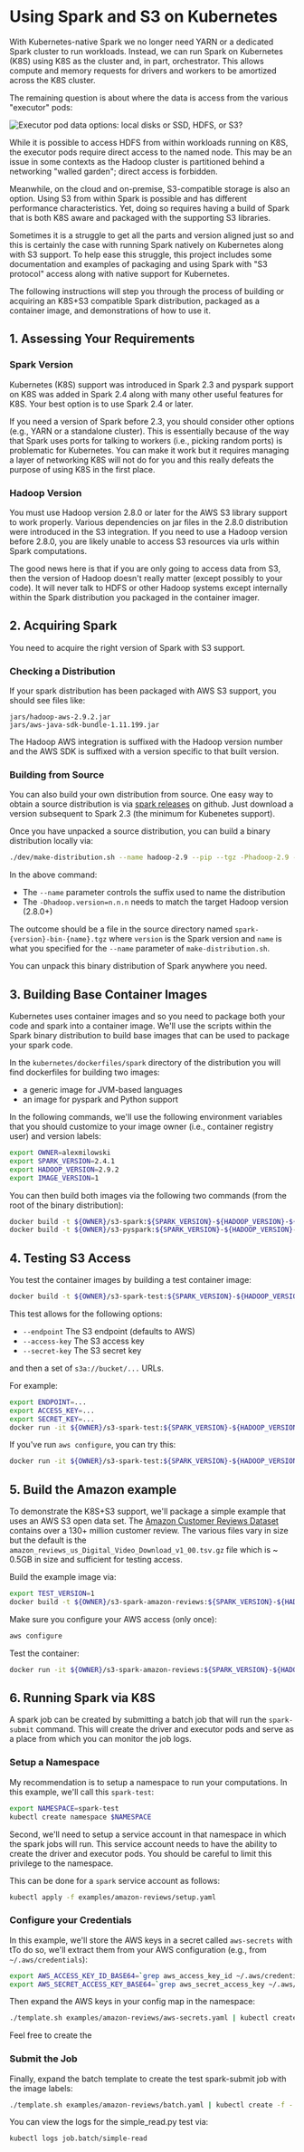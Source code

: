 # Using Spark and S3 on Kubernetes

With Kubernetes-native Spark we no longer need YARN or a dedicated Spark
cluster to run workloads. Instead, we can run Spark on Kubernetes (K8S) using
K8S as the cluster and, in part, orchestrator. This allows compute and
memory requests for drivers and workers to be amortized across the K8S cluster.

The remaining question is about where the data is access from the various
"executor" pods:

![Executor pod data options: local disks or SSD, HDFS, or S3?](k8s-data.png)

While it is possible to access HDFS from within workloads running on K8S, the
executor pods require direct access to the named node. This may be an issue
in some contexts as the Hadoop cluster is partitioned behind a networking
"walled garden"; direct access is forbidden.

Meanwhile, on the cloud and on-premise, S3-compatible storage is also an option.
Using S3 from within Spark is possible and has different performance characteristics.
Yet, doing so requires having a build of Spark that is both K8S aware and packaged
with the supporting S3 libraries.

Sometimes it is a struggle to get all the parts and version aligned just so and
this is certainly the case with running Spark natively on Kubernetes along with
S3 support. To help ease this struggle, this project includes some documentation
and examples of packaging and using Spark with "S3 protocol" access along
with native support for Kubernetes.

The following instructions will step you through the process of building or
acquiring an K8S+S3 compatible Spark distribution, packaged as a container
image, and demonstrations of how to use it.

## 1. Assessing Your Requirements

### Spark Version

Kubernetes (K8S) support was introduced in Spark 2.3 and pyspark support on K8S
was added in Spark 2.4 along with many other useful features for K8S. Your
best option is to use Spark 2.4 or later.

If you need a version of Spark before 2.3, you should consider other options
(e.g., YARN or a standalone cluster). This is essentially because of the way
that Spark uses ports for talking to workers (i.e., picking random ports) is
problematic for Kubernetes. You can make it work but it requires managing
a layer of networking K8S will not do for you and this really defeats the
purpose of using K8S in the first place.

### Hadoop Version

You must use Hadoop version 2.8.0 or later for the AWS S3 library support to
work properly. Various dependencies on jar files in the 2.8.0 distribution
were introduced in the S3 integration. If you need to use a Hadoop version
before 2.8.0, you are likely unable to access S3 resources via urls within
Spark computations.

The good news here is that if you are only going to access data from S3, then
the version of Hadoop doesn't really matter (except possibly to your code). It
will never talk to HDFS or other Hadoop systems except internally within
the Spark distribution you packaged in the container imager.


## 2. Acquiring Spark

You need to acquire the right version of Spark with S3 support.

### Checking a Distribution

If your spark distribution has been packaged with AWS S3 support, you should
see files like:

```
jars/hadoop-aws-2.9.2.jar
jars/aws-java-sdk-bundle-1.11.199.jar
```

The Hadoop AWS integration is suffixed with the Hadoop version number and
the AWS SDK is suffixed with a version specific to that built version.

### Building from Source

You can also build your own distribution from source. One easy way to obtain
a source distribution is via [spark releases](https://github.com/apache/spark/releases)
on github. Just download a version subsequent to Spark 2.3 (the minimum for Kubenetes
support).

Once you have unpacked a source distribution, you can build a binary distribution
locally via:

```bash
./dev/make-distribution.sh --name hadoop-2.9 --pip --tgz -Phadoop-2.9 -Pyarn -Pkubernetes -Phadoop-cloud -Dhadoop.version=2.9.2
```

In the above command:

 * The `--name` parameter controls the suffix used to name the distribution
 * The `-Dhadoop.version=n.n.n` needs to match the target Hadoop version (2.8.0+)

The outcome should be a file in the source directory named `spark-{version}-bin-{name}.tgz`
where `version` is the Spark version and `name` is what you specified for the
`--name` parameter of `make-distribution.sh`.

You can unpack this binary distribution of Spark anywhere you need.

## 3. Building Base Container Images

Kubernetes uses container images and so you need to package both your code and
spark into a container image. We'll use the scripts within the Spark
binary distribution to build base images that can be used to package your
spark code.

In the `kubernetes/dockerfiles/spark` directory of the distribution you will
find dockerfiles for building two images:

 * a generic image for JVM-based languages
 * an image for pyspark and Python support

In the following commands, we'll use the following environment variables that
you should customize to your image owner (i.e., container registry user) and
version labels:

```bash
export OWNER=alexmilowski
export SPARK_VERSION=2.4.1
export HADOOP_VERSION=2.9.2
export IMAGE_VERSION=1
```

You can then build both images via the following two commands (from the root
of the binary distribution):

```bash
docker build -t ${OWNER}/s3-spark:${SPARK_VERSION}-${HADOOP_VERSION}-${IMAGE_VERSION} --no-cache -f kubernetes/dockerfiles/spark/Dockerfile .
docker build -t ${OWNER}/s3-pyspark:${SPARK_VERSION}-${HADOOP_VERSION}-${IMAGE_VERSION} --no-cache -f kubernetes/dockerfiles/spark/bindings/python/Dockerfile --build-arg base_img=alexmilowski/s3-spark:${SPARK_VERSION}-${HADOOP_VERSION}-${IMAGE_VERSION} .
```

## 4. Testing S3 Access

You test the container images by building a test container image:

```bash
docker build -t ${OWNER}/s3-spark-test:${SPARK_VERSION}-${HADOOP_VERSION}-${IMAGE_VERSION} --no-cache -f test/access/Dockerfile --build-arg base_img=${OWNER}/s3-pyspark:${SPARK_VERSION}-${HADOOP_VERSION}-${IMAGE_VERSION} .
```

This test allows for the following options:

 * `--endpoint` The S3 endpoint (defaults to AWS)
 * `--access-key` The S3 access key
 * `--secret-key` The S3 secret key

and then a set of `s3a://bucket/...` URLs.

For example:

```bash
export ENDPOINT=...
export ACCESS_KEY=...
export SECRET_KEY=...
docker run -it ${OWNER}/s3-spark-test:${SPARK_VERSION}-${HADOOP_VERSION}-${IMAGE_VERSION} /opt/spark/bin/spark-submit --master local /app/test_access.py --endpoint ${ENDPOINT} --access-key ${ACCESS_KEY} --secret-key ${SECRET_KEY} s3a://code/test_access.py url ...
```

If you've run `aws configure`, you can try this:
```bash
docker run -it ${OWNER}/s3-spark-test:${SPARK_VERSION}-${HADOOP_VERSION}-${IMAGE_VERSION} /opt/spark/bin/spark-submit --master local /app/test_access.py --access-key `grep aws_access_key_id ~/.aws/credentials | awk '{print $3}'` --secret-key "`grep aws_secret_access_key ~/.aws/credentials | awk '{print $3}'`" s3a://amazon-reviews-pds/tsv/amazon_reviews_us_Digital_Video_Download_v1_00.tsv.gz
```

## 5. Build the Amazon example

To demonstrate the K8S+S3 support, we'll package a simple example that uses an AWS S3 open data set. The [Amazon Customer Reviews Dataset](https://registry.opendata.aws/amazon-reviews/) contains over a 130+ million customer review. The various files vary in size but the default is the `amazon_reviews_us_Digital_Video_Download_v1_00.tsv.gz` file which is ~ 0.5GB in size and sufficient for testing access.

Build the example image via:

```bash
export TEST_VERSION=1
docker build -t ${OWNER}/s3-spark-amazon-reviews:${SPARK_VERSION}-${HADOOP_VERSION}-${TEST_VERSION} --no-cache -f examples/amazon-reviews/Dockerfile --build-arg base_img=${OWNER}/s3-pyspark:${SPARK_VERSION}-${HADOOP_VERSION}-${IMAGE_VERSION} .
```

Make sure you configure your AWS access (only once):

```bash
aws configure
```

Test the container:
```bash
docker run -it ${OWNER}/s3-spark-amazon-reviews:${SPARK_VERSION}-${HADOOP_VERSION}-${TEST_VERSION} /opt/spark/bin/spark-submit --master local /app/simple_read.py --access-key `grep aws_access_key_id ~/.aws/credentials | awk '{print $3}'` --secret-key "`grep aws_secret_access_key ~/.aws/credentials | awk '{print $3}'`"
```

## 6. Running Spark via K8S

A spark job can be created by submitting a batch job that will run the
`spark-submit` command. This will create the driver and executor pods and
serve as a place from which you can monitor the job logs.

### Setup a Namespace

My recommendation is to setup a namespace to run your computations. In this
example, we'll call this `spark-test`:

```bash
export NAMESPACE=spark-test
kubectl create namespace $NAMESPACE
```

Second, we'll need to setup a service account in that namespace in which
the spark jobs will run. This service account needs to have the ability to
create the driver and executor pods. You should be careful to limit this
privilege to the namespace.

This can be done for a `spark` service account as follows:

```bash
kubectl apply -f examples/amazon-reviews/setup.yaml
```

### Configure your Credentials

In this example, we'll store the AWS keys in a secret called `aws-secrets` with
tTo do so, we'll extract
them from your AWS configuration (e.g., from `~/.aws/credentials`):

```bash
export AWS_ACCESS_KEY_ID_BASE64=`grep aws_access_key_id ~/.aws/credentials | awk '{print $3}' | base64`
export AWS_SECRET_ACCESS_KEY_BASE64=`grep aws_secret_access_key ~/.aws/credentials | awk '{print $3}' | base64`
```

Then expand the AWS keys in your config map in the namespace:

```bash
./template.sh examples/amazon-reviews/aws-secrets.yaml | kubectl create -f -
```

Feel free to create the

### Submit the Job

Finally, expand the batch template to create the test spark-submit job with
the image labels:
```bash
./template.sh examples/amazon-reviews/batch.yaml | kubectl create -f -
```

You can view the logs for the simple_read.py test via:

```bash
kubectl logs job.batch/simple-read
```
